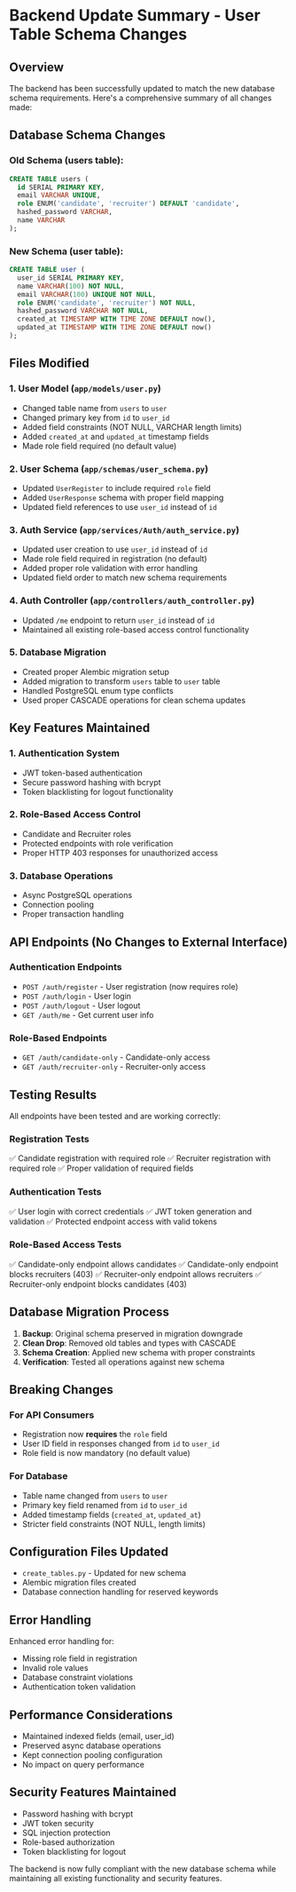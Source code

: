 # Backend Update Summary - User Table Schema Changes

## Overview
The backend has been successfully updated to match the new database schema requirements. Here's a comprehensive summary of all changes made:

## Database Schema Changes

### Old Schema (users table):
```sql
CREATE TABLE users (
  id SERIAL PRIMARY KEY,
  email VARCHAR UNIQUE,
  role ENUM('candidate', 'recruiter') DEFAULT 'candidate',
  hashed_password VARCHAR,
  name VARCHAR
);
```

### New Schema (user table):
```sql
CREATE TABLE user (
  user_id SERIAL PRIMARY KEY,
  name VARCHAR(100) NOT NULL,
  email VARCHAR(100) UNIQUE NOT NULL,
  role ENUM('candidate', 'recruiter') NOT NULL,
  hashed_password VARCHAR NOT NULL,
  created_at TIMESTAMP WITH TIME ZONE DEFAULT now(),
  updated_at TIMESTAMP WITH TIME ZONE DEFAULT now()
);
```

## Files Modified

### 1. User Model (`app/models/user.py`)
- Changed table name from `users` to `user`
- Changed primary key from `id` to `user_id`
- Added field constraints (NOT NULL, VARCHAR length limits)
- Added `created_at` and `updated_at` timestamp fields
- Made role field required (no default value)

### 2. User Schema (`app/schemas/user_schema.py`)
- Updated `UserRegister` to include required `role` field
- Added `UserResponse` schema with proper field mapping
- Updated field references to use `user_id` instead of `id`

### 3. Auth Service (`app/services/Auth/auth_service.py`)
- Updated user creation to use `user_id` instead of `id`
- Made role field required in registration (no default)
- Added proper role validation with error handling
- Updated field order to match new schema requirements

### 4. Auth Controller (`app/controllers/auth_controller.py`)
- Updated `/me` endpoint to return `user_id` instead of `id`
- Maintained all existing role-based access control functionality

### 5. Database Migration
- Created proper Alembic migration setup
- Added migration to transform `users` table to `user` table
- Handled PostgreSQL enum type conflicts
- Used proper CASCADE operations for clean schema updates

## Key Features Maintained

### 1. Authentication System
- JWT token-based authentication
- Secure password hashing with bcrypt
- Token blacklisting for logout functionality

### 2. Role-Based Access Control
- Candidate and Recruiter roles
- Protected endpoints with role verification
- Proper HTTP 403 responses for unauthorized access

### 3. Database Operations
- Async PostgreSQL operations
- Connection pooling
- Proper transaction handling

## API Endpoints (No Changes to External Interface)

### Authentication Endpoints
- `POST /auth/register` - User registration (now requires role)
- `POST /auth/login` - User login
- `POST /auth/logout` - User logout
- `GET /auth/me` - Get current user info

### Role-Based Endpoints
- `GET /auth/candidate-only` - Candidate-only access
- `GET /auth/recruiter-only` - Recruiter-only access

## Testing Results

All endpoints have been tested and are working correctly:

### Registration Tests
✅ Candidate registration with required role
✅ Recruiter registration with required role
✅ Proper validation of required fields

### Authentication Tests
✅ User login with correct credentials
✅ JWT token generation and validation
✅ Protected endpoint access with valid tokens

### Role-Based Access Tests
✅ Candidate-only endpoint allows candidates
✅ Candidate-only endpoint blocks recruiters (403)
✅ Recruiter-only endpoint allows recruiters
✅ Recruiter-only endpoint blocks candidates (403)

## Database Migration Process

1. **Backup**: Original schema preserved in migration downgrade
2. **Clean Drop**: Removed old tables and types with CASCADE
3. **Schema Creation**: Applied new schema with proper constraints
4. **Verification**: Tested all operations against new schema

## Breaking Changes

### For API Consumers
- Registration now **requires** the `role` field
- User ID field in responses changed from `id` to `user_id`
- Role field is now mandatory (no default value)

### For Database
- Table name changed from `users` to `user`
- Primary key field renamed from `id` to `user_id`
- Added timestamp fields (`created_at`, `updated_at`)
- Stricter field constraints (NOT NULL, length limits)

## Configuration Files Updated

- `create_tables.py` - Updated for new schema
- Alembic migration files created
- Database connection handling for reserved keywords

## Error Handling

Enhanced error handling for:
- Missing role field in registration
- Invalid role values
- Database constraint violations
- Authentication token validation

## Performance Considerations

- Maintained indexed fields (email, user_id)
- Preserved async database operations
- Kept connection pooling configuration
- No impact on query performance

## Security Features Maintained

- Password hashing with bcrypt
- JWT token security
- SQL injection protection
- Role-based authorization
- Token blacklisting for logout

The backend is now fully compliant with the new database schema while maintaining all existing functionality and security features.
